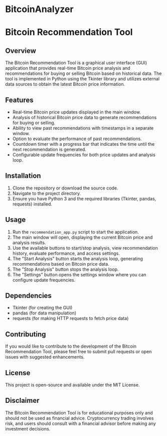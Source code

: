 # BitcoinAnalyzer
# Bitcoin Recommendation Tool

## Overview
The Bitcoin Recommendation Tool is a graphical user interface (GUI) application that provides real-time Bitcoin price analysis and recommendations for buying or selling Bitcoin based on historical data. The tool is implemented in Python using the Tkinter library and utilizes external data sources to obtain the latest Bitcoin price information.

## Features
- Real-time Bitcoin price updates displayed in the main window.
- Analysis of historical Bitcoin price data to generate recommendations for buying or selling.
- Ability to view past recommendations with timestamps in a separate window.
- Option to evaluate the performance of past recommendations.
- Countdown timer with a progress bar that indicates the time until the next recommendation is generated.
- Configurable update frequencies for both price updates and analysis loop.

## Installation
1. Clone the repository or download the source code.
2. Navigate to the project directory.
3. Ensure you have Python 3 and the required libraries (Tkinter, pandas, requests) installed.

## Usage
1. Run the `recommendation_app.py` script to start the application.
2. The main window will open, displaying the current Bitcoin price and analysis results.
3. Use the available buttons to start/stop analysis, view recommendation history, evaluate performance, and access settings.
4. The "Start Analysis" button starts the analysis loop, generating recommendations based on Bitcoin price data.
5. The "Stop Analysis" button stops the analysis loop.
6. The "Settings" button opens the settings window where you can configure update frequencies.

## Dependencies
- Tkinter (for creating the GUI)
- pandas (for data manipulation)
- requests (for making HTTP requests to fetch price data)

## Contributing
If you would like to contribute to the development of the Bitcoin Recommendation Tool, please feel free to submit pull requests or open issues with suggested enhancements.

## License
This project is open-source and available under the MIT License.

## Disclaimer
The Bitcoin Recommendation Tool is for educational purposes only and should not be used as financial advice. Cryptocurrency trading involves risk, and users should consult with a financial advisor before making any investment decisions.
